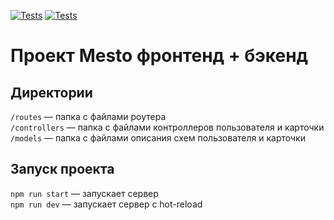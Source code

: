[![Tests](https://github.com/Mariyazakharova73/express-mesto-gha/actions/workflows/tests-13-sprint.yml/badge.svg)](https://github.com/Mariyazakharova73/express-mesto-gha/actions/workflows/tests-13-sprint.yml) [![Tests](https://github.com/Mariyazakharova73/express-mesto-gha/actions/workflows/tests-14-sprint.yml/badge.svg)](https://github.com/Mariyazakharova73/express-mesto-gha/actions/workflows/tests-14-sprint.yml)

# Проект Mesto фронтенд + бэкенд

<!-- ## Настройка бейджей статуса тестов
Перед началом работы над проектом рекомендуется исправить бейджи, отражающие статус прохождения тестов.
Для этого замените разметку бейджей на следующий фрагмент, подставив вместо `${имя_пользователя}` и `${имя_репозитория}` соответствующие значения.

```
[![Tests for sprint 13](https://github.com/${имя_пользователя}/${имя репозитория}/actions/workflows/tests-13-sprint.yml/badge.svg)](https://github.com/${имя_пользователя}/${имя репозитория}/actions/workflows/tests-13-sprint.yml) 

[![Tests for sprint 14](https://github.com/${имя_пользователя}/${имя репозитория}/actions/workflows/tests-14-sprint.yml/badge.svg)](https://github.com/${имя_пользователя}/${имя репозитория}/actions/workflows/tests-14-sprint.yml)
``` -->

## Директории

`/routes` — папка с файлами роутера  
`/controllers` — папка с файлами контроллеров пользователя и карточки   
`/models` — папка с файлами описания схем пользователя и карточки  

## Запуск проекта

`npm run start` — запускает сервер   
`npm run dev` — запускает сервер с hot-reload
